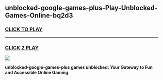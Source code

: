 
## unblocked-google-games-plus-Play-Unblocked-Games-Online-bq2d3
<h3>
<a href="https://premium76.site?title=unblocked-google-games-plus&ref=24A">CLICK TO PLAY</a></h3>
<hr>

<h3>
<a href="https://premium76.site?title=unblocked-google-games-plus&ref=24A">CLICK 2 PLAY</a>
  
</h3>

<a href="https://premium76.site?title=unblocked-google-games-plus&ref=24A"><img src="https://clearcache.store/games.png"></a>


**unblocked-google-games-plus games unblocked: Your Gateway to Fun and Accessible Online Gaming**
